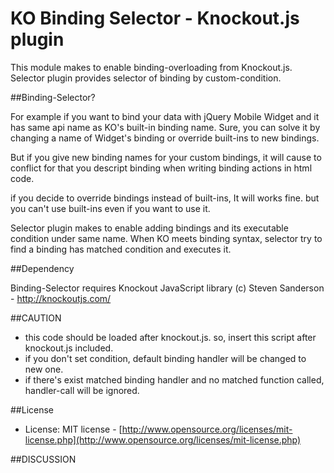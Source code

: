 KO Binding Selector - Knockout.js plugin
======

This module makes to enable binding-overloading from Knockout.js.
Selector plugin provides selector of binding by custom-condition.

##Binding-Selector?

For example if you want to bind your data with jQuery Mobile Widget and it has same api name as KO's built-in binding name.
Sure, you can solve it by changing a name of Widget's binding or override built-ins to new bindings.

But if you give new binding names for your custom bindings,
it will cause to conflict for that you descript binding when writing binding actions in html code.

if you decide to override bindings instead of built-ins, It will works fine.
but you can't use built-ins even if you want to use it.

Selector plugin makes to enable adding bindings and its executable condition under same name.
When KO meets binding syntax, selector try to find a binding has matched condition and executes it.

##Dependency

Binding-Selector requires Knockout JavaScript library (c) Steven Sanderson - http://knockoutjs.com/

##CAUTION

* this code should be loaded after knockout.js. so, insert this script after knockout.js included.
* if you don't set condition, default binding handler will be changed to new one.
* if there's exist matched binding handler and no matched function called, handler-call will be ignored.

##License
* License: MIT license - [http://www.opensource.org/licenses/mit-license.php](http://www.opensource.org/licenses/mit-license.php)

##DISCUSSION
